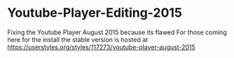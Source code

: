 # Youtube-Player-Editing-2015
Fixing the Youtube Player August 2015 because its flawed
For those coming here for the install the stable version is hosted at https://userstyles.org/styles/117273/youtube-player-august-2015
